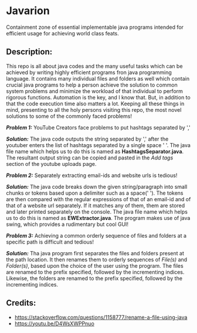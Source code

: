 # Javarion
Containment zone of essential implementable java programs intended for efficient usage for achieving world class feats.

## Description:
This repo is all about java codes and the many useful tasks which can be achieved by writing highly efficient programs fron java programming language. It contains many individual files and folders as well which contain crucial java programs to help a person achieve the solution to common system problems and minimize the workload of that individual to perform rigorous functions. Automation is the key, and I know that. But, in addition to that the code execution time also matters a lot. Keeping all these things in mind, presenting to all the holy persons visiting this repo, the most novel solutions to some of the commonly faced problems!

_**Problem 1:**_ YouTube Creators face problems to put hashtags separated by ','

_**Solution:**_ The java code outputs the string separated by ',' after the youtuber enters the list of hashtags separated by a single space ' '. The java file name which helps us to do this is named as **HashtagsSeparator.java**. The resultant output string can be copied and pasted in the _Add tags_ section of the youtube uploads page.

_**Problem 2:**_ Separately extracting email-ids and website urls is tedious!

_**Solution:**_ The java code breaks down the given string/paragraph into small chunks or tokens based upon a delimiter such as a space(' '). The tokens are then compared with the regular expressions of that of an email-id and of that of a website url separately. If it matches any of them, them are stored and later printed separately on the console. The java file name which helps us to do this is named as **EWExtractor.java**. The program makes use of java swing, which provides a rudimentary but cool GUI!

_**Problem 3:**_ Achieving a common orderly sequence of files and folders at a specific path is difficult and tedious!

_**Solution:**_ Tha java program first separates the files and folders present at the path location. It then renames them to orderly sequences of _File(s)_ and _Folder(s)_, based upon the choice of the user using the program. The files are renamed to the prefix specified, followed by the incrementing indices. Likewise, the folders are renamed to the prefix specified, followed by the incrementing indices.

## Credits:
* https://stackoverflow.com/questions/1158777/rename-a-file-using-java
* https://youtu.be/D4WsXWPPnuo
